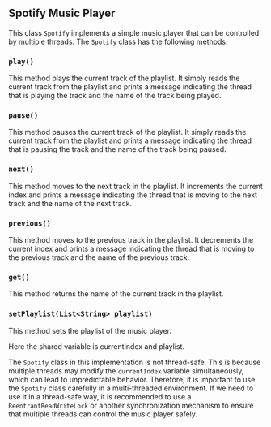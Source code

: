 ## Spotify Music Player

This class `Spotify` implements a simple music player that can be controlled by multiple threads.
The `Spotify` class has the following methods:

### `play()`
This method plays the current track of the playlist.
It simply reads the current track from the playlist and prints a message indicating the thread that is playing the track and the name of the track being played.

### `pause()`
This method pauses the current track of the playlist.
It simply reads the current track from the playlist and prints a message indicating the thread that is pausing the track and the name of the track being paused.

### `next()`
This method moves to the next track in the playlist.
It increments the current index and prints a message indicating the thread that is moving to the next track and the name of the next track.

### `previous()`
This method moves to the previous track in the playlist.
It decrements the current index and prints a message indicating the thread that is moving to the previous track and the name of the previous track.

### `get()`
This method returns the name of the current track in the playlist.

### `setPlaylist(List<String> playlist)`
This method sets the playlist of the music player.

Here the shared variable is currentIndex and playlist.

The `Spotify` class in this implementation is not thread-safe.
This is because multiple threads may modify the `currentIndex` variable simultaneously, which can lead to unpredictable behavior.
Therefore, it is important to use the `Spotify` class carefully in a multi-threaded environment.
If we need to use it in a thread-safe way, it is recommended to use a `ReentrantReadWriteLock` or another synchronization mechanism to ensure that multiple threads can control the music player safely.